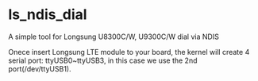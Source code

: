 # ls_ndis_dial
 A simple tool for Longsung U8300C/W, U9300C/W dial via NDIS
 
 Onece insert Longsung LTE module to your board, the kernel will create 4 serial port: ttyUSB0~ttyUSB3, in this case we use the 2nd port(/dev/ttyUSB1).
